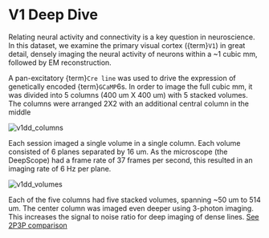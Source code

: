 # V1 Deep Dive

Relating neural activity and connectivity is a key question in neuroscience. In this dataset, we examine the primary visual cortex ({term}`V1`) in great detail, densely imaging the neural activity of neurons within a ~1 cubic mm, followed by EM reconstruction.

A pan-excitatory {term}`Cre line` was used to drive the expression of genetically encoded {term}`GCaMP`6s. In order to image the full cubic mm, it was divided into 5 columns (400 um X 400 um) with 5 stacked volumes. The columns were arranged 2X2 with an additional central column in the middle

![v1dd_columns](/resources/v1dd_columns.png)

Each session imaged a single volume in a single column. Each volume consisted of 6 planes separated by 16 um. As the microscope (the DeepScope) had a frame rate of 37 frames per second, this resulted in an imaging rate of 6 Hz per plane.

![v1dd_volumes](/resources/v1dd_volumes.png)

Each of the five columns had five stacked volumes, spanning ~50 um to 514 um. The center column was imaged even deeper using 3-photon imaging. This increases the signal to noise ratio for deep imaging of dense lines. [See 2P3P comparison](2P3P-fig)
